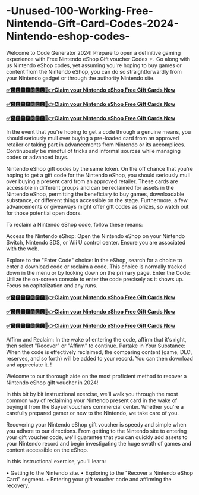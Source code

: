 # -Unused-100-Working-Free-Nintendo-Gift-Card-Codes-2024-Nintendo-eshop-codes-

Welcome to Code Generator 2024! Prepare to open a definitive gaming experience with Free Nintendo eShop Gift voucher Codes ✧. Go along with us Nintendo eShop codes, yet assuming you're hoping to buy games or content from the Nintendo eShop, you can do so straightforwardly from your Nintendo gadget or through the authority Nintendo site.

**[✅🅶🅴🆃🅵🆁🅴🅴🔴👉Claim your Nintendo eShop Free Gift Cards Now](https://tinyurl.com/smartdsNin-tendo-Gift2)**

**[✅🅶🅴🆃🅵🆁🅴🅴🔴👉Claim your Nintendo eShop Free Gift Cards Now](https://tinyurl.com/smartdsNin-tendo-Gift2)**

**[✅🅶🅴🆃🅵🆁🅴🅴🔴👉Claim your Nintendo eShop Free Gift Cards Now](https://tinyurl.com/smartdsNin-tendo-Gift2)**

In the event that you're hoping to get a code through a genuine means, you should seriously mull over buying a pre-loaded card from an approved retailer or taking part in advancements from Nintendo or its accomplices. Continuously be mindful of tricks and informal sources while managing codes or advanced buys.

Nintendo eShop gift codes by the same token. On the off chance that you're hoping to get a gift code for the Nintendo eShop, you should seriously mull over buying a present card from an approved retailer. These cards are accessible in different groups and can be reclaimed for assets in the Nintendo eShop, permitting the beneficiary to buy games, downloadable substance, or different things accessible on the stage. Furthermore, a few advancements or giveaways might offer gift codes as prizes, so watch out for those potential open doors.

To reclaim a Nintendo eShop code, follow these means:

Access the Nintendo eShop: Open the Nintendo eShop on your Nintendo Switch, Nintendo 3DS, or Wii U control center. Ensure you are associated with the web.

Explore to the "Enter Code" choice: In the eShop, search for a choice to enter a download code or reclaim a code. This choice is normally tracked down in the menu or by looking down on the primary page.
Enter the Code: Utilize the on-screen console to enter the code precisely as it shows up. Focus on capitalization and any runs.

**[✅🅶🅴🆃🅵🆁🅴🅴🔴👉Claim your Nintendo eShop Free Gift Cards Now](https://tinyurl.com/smartdsNin-tendo-Gift2)**

**[✅🅶🅴🆃🅵🆁🅴🅴🔴👉Claim your Nintendo eShop Free Gift Cards Now](https://tinyurl.com/smartdsNin-tendo-Gift2)**

**[✅🅶🅴🆃🅵🆁🅴🅴🔴👉Claim your Nintendo eShop Free Gift Cards Now](https://tinyurl.com/smartdsNin-tendo-Gift2)**

Affirm and Reclaim: In the wake of entering the code, affirm that it's right, then select "Recover" or "Affirm" to continue.
Partake in Your Substance: When the code is effectively reclaimed, the comparing content (game, DLC, reserves, and so forth) will be added to your record. You can then download and appreciate it.
!

Welcome to our thorough aide on the most proficient method to recover a Nintendo eShop gift voucher in 2024!

In this bit by bit instructional exercise, we'll walk you through the most common way of reclaiming your Nintendo present card in the wake of buying it from the Buysellvouchers commercial center. Whether you're a carefully prepared gamer or new to the Nintendo, we take care of you.

Recovering your Nintendo eShop gift voucher is speedy and simple when you adhere to our directions. From getting to the Nintendo site to entering your gift voucher code, we'll guarantee that you can quickly add assets to your Nintendo record and begin investigating the huge swath of games and content accessible on the eShop.

In this instructional exercise, you'll learn:

• Getting to the Nintendo site.
• Exploring to the "Recover a Nintendo eShop Card" segment.
• Entering your gift voucher code and affirming the recovery.
